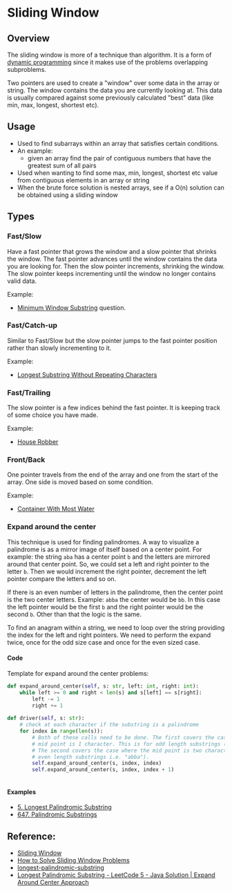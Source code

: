 # Sliding Window

## Overview

The sliding window is more of a technique than algorithm. It is a form of [dynamic programming](dynamic-programming.md) since it makes use of the problems overlapping subproblems.&#x20;

Two pointers are used to create a "window" over some data in the array or string. The window contains the data you are currently looking at. This data is usually compared against some previously calculated "best" data (like min, max, longest, shortest etc).

## Usage

* Used to find subarrays within an array that satisfies certain conditions.
* An example:
  * given an array find the pair of contiguous numbers that have the greatest sum of all pairs
* Used when wanting to find some max, min, longest, shortest etc value from contiguous elements in an array or string
* When the brute force solution is nested arrays, see if a O(n) solution can be obtained using a sliding window

## Types

### Fast/Slow

Have a fast pointer that grows the window and a slow pointer that shrinks the window. The fast pointer advances until the window contains the data you are looking for. Then the slow pointer increments, shrinking the window. The slow pointer keeps incrementing until the window no longer contains valid data.

Example:

* [Minimum Window Substring](../problems/leetcode/76.-minimum-window-substring.md) question.

### Fast/Catch-up

Similar to Fast/Slow but the slow pointer jumps to the fast pointer position rather than slowly incrementing to it.&#x20;

Example:

* [Longest Substring Without Repeating Characters](../problems/leetcode/3.-longest-substring-without-repeating-characters.md)

### Fast/Trailing

The slow pointer is a few indices behind the fast pointer. It is keeping track of some choice you have made.

Example:

* [House Robber](https://leetcode.com/problems/house-robber/)

### Front/Back

One pointer travels from the end of the array and one from the start of the array. One side is moved based on some condition.

Example:

* [Container With Most Water](../problems/leetcode/11.-container-with-most-water.md)

### Expand around the center

This technique is used for finding palindromes. A way to visualize a palindrome is as a mirror image of itself based on a center point. For example: the string `aba` has a center point `b` and the letters are mirrored around that center point. So, we could set a left and right pointer to the letter `b`. Then we would increment the right pointer, decrement the left pointer compare the letters and so on.&#x20;

If there is an even number of letters in the palindrome, then the center point is the two center letters. Example: `abba` the center would be `bb`. In this case the left pointer would be the first `b` and the right pointer would be the second `b`. Other than that the logic is the same.

To find an anagram within a string, we need to loop over the string providing the index for the left and right pointers. We need to perform the expand twice, once for the odd size case and once for the even sized case.

#### Code

Template for expand around the center problems:

```python
def expand_around_center(self, s: str, left: int, right: int):
    while left >= 0 and right < len(s) and s[left] == s[right]:
        left -= 1
        right += 1
               
def driver(self, s: str):
    # check at each character if the substring is a palindrome
    for index in range(len(s)):
        # Both of these calls need to be done. The first covers the case where the
        # mid point is 1 character. This is for odd length substrings (i.e. "aba").
        # The second covers the case where the mid point is two characters (for
        # even length substrings i.e. "abba").
        self.expand_around_center(s, index, index)
        self.expand_around_center(s, index, index + 1)
        
```

#### Examples

* [5. Longest Palindromic Substring](../problems/leetcode/5.-longest-palindromic-substring.md)
* [647. Palindromic Substrings](../problems/leetcode/647.-palindromic-substrings.md)

## Reference:

* [Sliding Window](https://quanticdev.com/algorithms/dynamic-programming/sliding-window/)
* [How to Solve Sliding Window Problems](https://medium.com/outco/how-to-solve-sliding-window-problems-28d67601a66)
* [longest-palindromic-substring](https://medium.com/@bhprtk/longest-palindromic-substring-a8190fab03ff)
* [Longest Palindromic Substring - LeetCode 5 - Java Solution | Expand Around Center Approach](https://youtu.be/LgG2Km9GvJw)

